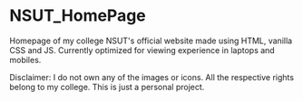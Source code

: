 # NSUT_HomePage
Homepage of my college NSUT's official website made using HTML, vanilla CSS and JS. Currently optimized for viewing experience in laptops and mobiles.

Disclaimer: I do not own any of the images or icons. All the respective rights belong to my college. This is just a personal project.
